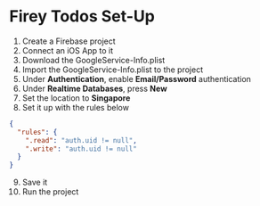 # Firey Todos Set-Up
1. Create a Firebase project
2. Connect an iOS App to it
3. Download the GoogleService-Info.plist 
4. Import the GoogleService-Info.plist to the project
5. Under **Authentication**, enable **Email/Password** authentication
6. Under **Realtime Databases**, press **New**
7. Set the location to **Singapore**
8. Set it up with the rules below
```json
{
  "rules": {
    ".read": "auth.uid != null",
    ".write": "auth.uid != null"
  }
}
```
9. Save it
10. Run the project